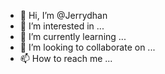 - 👋 Hi, I’m @Jerrydhan
- 👀 I’m interested in ...
- 🌱 I’m currently learning ...
- 💞️ I’m looking to collaborate on ...
- 📫 How to reach me ...

<!---
Jerrydhan/Jerrydhan is a ✨ special ✨ repository because its `README.md` (this file) appears on your GitHub profile.
You can click the Preview link to take a look at your changes.
--->
